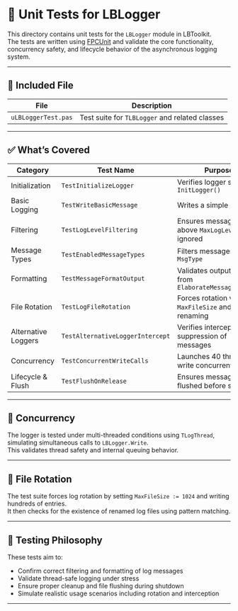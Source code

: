 # 🧪 Unit Tests for LBLogger

This directory contains unit tests for the `LBLogger` module in LBToolkit.  
The tests are written using [FPCUnit](https://wiki.freepascal.org/fpcunit) and validate the core functionality, concurrency safety, and lifecycle behavior of the asynchronous logging system.

---

## 📄 Included File

| File               | Description                                      |
|--------------------|--------------------------------------------------|
| `uLBLoggerTest.pas`| Test suite for `TLBLogger` and related classes   |

---

## ✅ What’s Covered

| Category               | Test Name                          | Purpose                                                  |
|------------------------|------------------------------------|----------------------------------------------------------|
| Initialization         | `TestInitializeLogger`             | Verifies logger setup via `InitLogger()`                 |
| Basic Logging          | `TestWriteBasicMessage`            | Writes a simple log entry                                |
| Filtering              | `TestLogLevelFiltering`            | Ensures messages above `MaxLogLevel` are ignored         |
| Message Types          | `TestEnabledMessageTypes`          | Filters messages by `MsgType`                            |
| Formatting             | `TestMessageFormatOutput`          | Validates output string from `ElaborateMessageToWrite`   |
| File Rotation          | `TestLogFileRotation`              | Forces rotation via `MaxFileSize` and checks renaming    |
| Alternative Loggers    | `TestAlternativeLoggerIntercept`   | Verifies interception and suppression of messages        |
| Concurrency            | `TestConcurrentWriteCalls`         | Launches 40 threads to write concurrently                |
| Lifecycle & Flush      | `TestFlushOnRelease`               | Ensures messages are flushed before shutdown             |

---

## 🧵 Concurrency

The logger is tested under multi-threaded conditions using `TLogThread`, simulating simultaneous calls to `LBLogger.Write`.  
This validates thread safety and internal queuing behavior.

---

## 🔄 File Rotation

The test suite forces log rotation by setting `MaxFileSize := 1024` and writing hundreds of entries.  
It then checks for the existence of renamed log files using pattern matching.

---

## 🧠 Testing Philosophy

These tests aim to:

- Confirm correct filtering and formatting of log messages
- Validate thread-safe logging under stress
- Ensure proper cleanup and file flushing during shutdown
- Simulate realistic usage scenarios including rotation and interception

---
